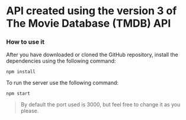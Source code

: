 # API created using the version 3 of The Movie Database (TMDB) API

### How to use it

After you have downloaded or cloned the GitHub repository, install the dependencies using the following command:

```shell
npm install
```

To run the server use the following command:

```shell
npm start
```

> By default the port used is 3000, but feel free to change it as you please.

